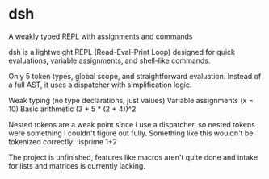 # dsh
A weakly typed REPL with assignments and commands

dsh is a lightweight REPL (Read-Eval-Print Loop) designed for quick evaluations, variable assignments, and shell-like commands.

Only 5 token types, global scope, and straightforward evaluation.
Instead of a full AST, it uses a dispatcher with simplification logic.

Weak typing (no type declarations, just values)
Variable assignments (x = 10)
Basic arithmetic (3 + 5 * (2 + 4))^2

Nested tokens are a weak point since I use a dispatcher, so nested tokens were something I couldn't figure out fully. Something like this wouldn't be tokenized correctly:
:isprime 1+2

The project is unfinished, features like macros aren't quite done and intake for lists and matrices is currently lacking.
